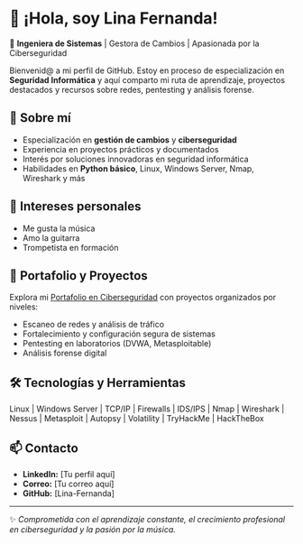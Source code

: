 # 👋 ¡Hola, soy Lina Fernanda!

🔐 **Ingeniera de Sistemas** | Gestora de Cambios | Apasionada por la Ciberseguridad

Bienvenid@ a mi perfil de GitHub. Estoy en proceso de especialización en **Seguridad Informática** y aquí comparto mi ruta de aprendizaje, proyectos destacados y recursos sobre redes, pentesting y análisis forense.

## 🚀 Sobre mí
- Especialización en **gestión de cambios** y **ciberseguridad**
- Experiencia en proyectos prácticos y documentados
- Interés por soluciones innovadoras en seguridad informática
- Habilidades en **Python básico**, Linux, Windows Server, Nmap, Wireshark y más

## 🎸 Intereses personales
- Me gusta la música
- Amo la guitarra
- Trompetista en formación

## 📘 Portafolio y Proyectos
Explora mi [Portafolio en Ciberseguridad](./ciberseguridad_portfolio.md) con proyectos organizados por niveles:
- Escaneo de redes y análisis de tráfico
- Fortalecimiento y configuración segura de sistemas
- Pentesting en laboratorios (DVWA, Metasploitable)
- Análisis forense digital

## 🛠️ Tecnologías y Herramientas
Linux | Windows Server | TCP/IP | Firewalls | IDS/IPS | Nmap | Wireshark | Nessus | Metasploit | Autopsy | Volatility | TryHackMe | HackTheBox

## 📫 Contacto
- **LinkedIn:** [Tu perfil aquí]
- **Correo:** [Tu correo aquí]
- **GitHub:** [Lina-Fernanda]

---

✨ *Comprometida con el aprendizaje constante, el crecimiento profesional en ciberseguridad y la pasión por la música.*
